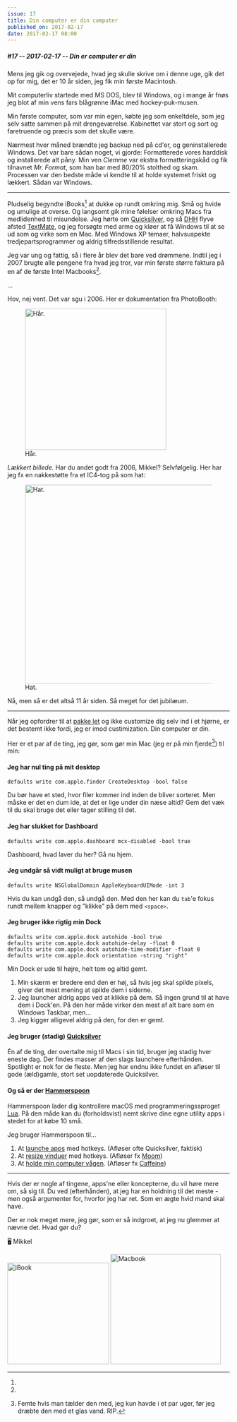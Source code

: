 ```yaml
---
issue: 17
title: Din computer er din computer
published_on: 2017-02-17
date: 2017-02-17 08:00
---
```


##### #17 -- 2017-02-17 -- Din er computer er din

Mens jeg gik og overvejede, hvad jeg skulle skrive om i denne uge, gik det op for mig, det er 10 år siden, jeg fik min første Macintosh.

Mit computerliv startede med MS DOS, blev til Windows, og i mange år fnøs jeg blot af min vens fars blågrønne iMac med hockey-puk-musen.

Min første computer, som var min egen, købte jeg som enkeltdele, som jeg selv satte sammen på mit drengeværelse. Kabinettet var stort og sort og faretruende og præcis som det skulle være.

Nærmest hver måned brændte jeg backup ned på cd'er, og geninstallerede Windows. Det var bare sådan noget, vi gjorde: Formatterede vores harddisk og installerede alt påny. Min ven _Clemme_ var ekstra formatteringskåd og fik tilnavnet _Mr. Format_, som han bar med 80/20% stolthed og skam. Processen var den bedste måde vi kendte til at holde systemet friskt og lækkert. Sådan var Windows.

---

Pludselig begyndte iBooks[^1] at dukke op rundt omkring mig. Små og hvide og umulige at overse. Og langsomt gik mine følelser omkring Macs fra medlidenhed til misundelse. Jeg hørte om [Quicksilver][], og så [DHH][] flyve afsted [TextMate][], og jeg forsøgte med arme og kløer at få Windows til at se ud som og virke som en Mac. Med Windows XP temaer, halvsuspekte tredjepartsprogrammer og aldrig tilfredsstillende resultat.

Jeg var ung og fattig, så i flere år blev det bare ved drømmene. Indtil jeg i 2007 brugte alle pengene fra hvad jeg tror, var min første større faktura på en af de første Intel Macbooks[^2].

...

Hov, nej vent. Det var sgu i 2006. Her er dokumentation fra PhotoBooth:

<figure><img src='https://s3.brnbw.com/Foto-54-6tZWY3kFaa.jpg' alt='Hår.' width='320' /><figcaption>Hår.</figcaption></figure>

_Lækkert billede._ Har du andet godt fra 2006, Mikkel? Selvfølgelig. Her har jeg fx en nakkestøtte fra et IC4-tog på som hat:

<figure><img src='https://s3.brnbw.com/Roskilde2006-23-zNmxoRV8Zf.jpg' alt='Hat.' width='450' /><figcaption>Hat.</figcaption></figure>

Nå, men så er det altså 11 år siden. Så meget for det jubilæum.

---

Når jeg opfordrer til at [pakke let][comp-7] og ikke customize dig selv ind i et hjørne, er det bestemt ikke fordi, jeg er imod custimization. Din computer er din.

Her er et par af de ting, jeg gør, som gør min Mac (jeg er på min fjerde[^3]) til min:

#### Jeg har nul ting på mit desktop

```
defaults write com.apple.finder CreateDesktop -bool false
```

Du bør have et sted, hvor filer kommer ind inden de bliver sorteret. Men måske er det en dum ide, at det er lige under din næse altid? Gem det væk til du skal bruge det eller tager stilling til det.

#### Jeg har slukket for Dashboard

```
defaults write com.apple.dashboard mcx-disabled -bool true
```

Dashboard, hvad laver du her? Gå nu hjem.

#### Jeg undgår så vidt muligt at bruge musen

```
defaults write NSGlobalDomain AppleKeyboardUIMode -int 3
```

Hvis du kan undgå den, så undgå den. Med den her kan du `tab`'e fokus rundt mellem knapper og "klikke" på dem med `<space>`.

#### Jeg bruger ikke rigtig min Dock

```
defaults write com.apple.dock autohide -bool true
defaults write com.apple.dock autohide-delay -float 0
defaults write com.apple.dock autohide-time-modifier -float 0
defaults write com.apple.dock orientation -string "right"
```

Min Dock er ude til højre, helt tom og altid gemt.

1. Min skærm er bredere end den er høj, så hvis jeg skal spilde pixels, giver det mest mening at spilde dem i siderne.
2. Jeg launcher aldrig apps ved at klikke på dem. Så ingen grund til at have dem i Dock'en. På den her måde virker den mest af alt bare som en Windows Taskbar, men...
3. Jeg kigger alligevel aldrig på den, for den er gemt.

#### Jeg bruger (stadig) [Quicksilver][]

Én af de ting, der overtalte mig til Macs i sin tid, bruger jeg stadig hver eneste dag. Der findes masser af den slags launchere efterhånden. Spotlight er nok for de fleste. Men jeg har endnu ikke fundet en afløser til gode (æld)gamle, stort set uopdaterede Quicksilver.

#### Og så er der [Hammerspoon][]

Hammerspoon lader dig kontrollere macOS med programmeringssproget [Lua][]. På den måde kan du (forholdsvist) nemt skrive dine egne utility apps i stedet for at købe 10 små.

Jeg bruger Hammerspoon til...

1. At [launche apps][hs-apps] med hotkeys. (Afløser ofte Quicksilver, faktisk)
2. At [resize vinduer][hs-windows] med hotkeys. (Afløser fx [Moom][])
3. At [holde min computer vågen][hs-caffeine]. (Afløser fx [Caffeine][])

---

Hvis der er nogle af tingene, apps'ne eller koncepterne, du vil høre mere om, så sig til. Du ved (efterhånden), at jeg har en holdning til det meste - men også argumenter for, hvorfor jeg har ret. Som en ægte hvid mand skal have.

Der er nok meget mere, jeg gør, som er så indgroet, at jeg nu glemmer at nævne det. Hvad gør du?

🖥 Mikkel

[quicksilver]: https://qsapp.com
[hammerspoon]: http://www.hammerspoon.org
[textmate]: https://www.youtube.com/watch?v=Gzj723LkRJY
[dhh]: https://twitter.com/dhh
[comp-7]: https://computers.mikkelmalmberg.dk/issues/7
[hs-apps]: https://github.com/mikker/dotfiles/blob/master/hammerspoon/hammerspoon.symlink/init.lua#L76-L92
[hs-windows]: https://github.com/mikker/dotfiles/blob/master/hammerspoon/hammerspoon.symlink/init.lua#L9-L71
[hs-caffeine]: https://github.com/mikker/dotfiles/blob/master/hammerspoon/hammerspoon.symlink/init.lua#L101-L120
[caffeine]: http://lightheadsw.com/caffeine/
[moom]: https://manytricks.com/moom/
[lua]: https://en.wikipedia.org/wiki/Lua_(programming_language)

[^1]:

  <img alt='iBook' src='https://s3.brnbw.com/pb-mukILA3KZC-F9a90xkuRH.png' width='230' />

[^2]:

  <img alt='Macbook' src='https://s3.brnbw.com/pb-CMSEQZi1gB-AiMIqSLWuw.png' width='250' />

[^3]: Femte hvis man tælder den med, jeg kun havde i et par uger, før jeg dræbte den med et glas vand. RIP.

